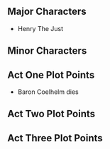 ## Major Characters

- Henry The Just

## Minor Characters


## Act One Plot Points

- Baron Coelhelm dies

## Act Two Plot Points


## Act Three Plot Points

